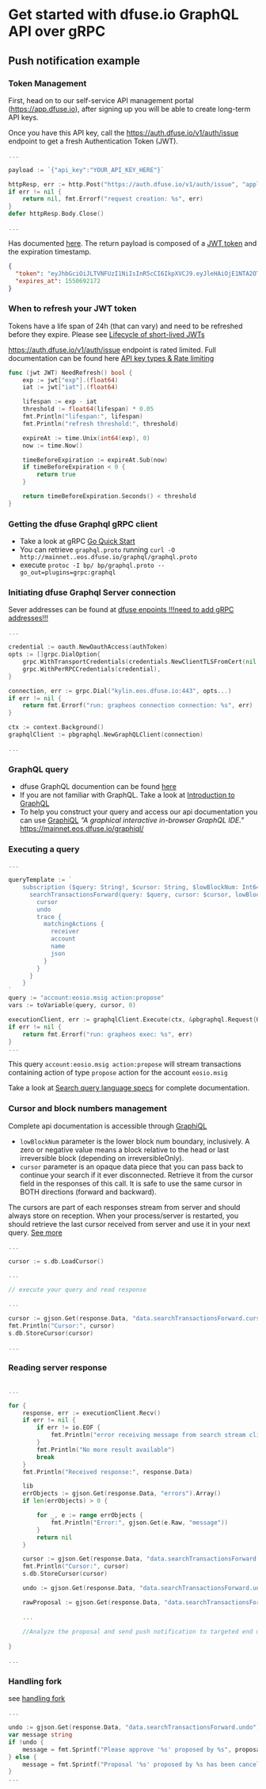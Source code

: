 # Get started with dfuse.io GraphQL API over gRPC

## Push notification example

### Token Management
First, head on to our self-service API management portal (https://app.dfuse.io), after signing up you will be able to create long-term API keys.

Once you have this API key, call the https://auth.dfuse.io/v1/auth/issue endpoint to get a fresh Authentication Token (JWT). 

```go
...

payload := `{"api_key":"YOUR_API_KEY_HERE"}`

httpResp, err := http.Post("https://auth.dfuse.io/v1/auth/issue", "application/json", bytes.NewBuffer([]byte(payload)))
if err != nil {
    return nil, fmt.Errorf("request creation: %s", err)
}
defer httpResp.Body.Close()

...

```

Has documented [here](https://docs.dfuse.io/#rest-api-post-https-auth-dfuse-io-v1-auth-issue). The return payload is composed of a [JWT token](https://jwt.io) and the expiration timestamp.
```json
{
  "token": "eyJhbGciOiJLTVNFUzI1NiIsInR5cCI6IkpXVCJ9.eyJleHAiOjE1NTA2OTIxNzIsImp0aSI6IjQ0Y2UzMDVlLWMyN2QtNGIzZS1iN2ExLWVlM2NlNGUyMDE1MyIsImlhdCI6MTU1MDYwNTc3MiwiaXNzIjoiZGZ1c2UuaW8iLCJzdWIiOiJ1aWQ6bWRmdXNlMmY0YzU3OTFiOWE3MzE1IiwidGllciI6ImVvc3EtdjEiLCJvcmlnaW4iOiJlb3NxLmFwcCIsInN0YmxrIjotMzYwMCwidiI6MX0.k1Y66nqBS7S6aSt-zyt24lPFiNfWiLPbICc89kxoDvTdyDnLuUK7JxuGru9_PbPf89QBipdldRZ_ajTwlbT-KQ",
  "expires_at": 1550692172
}
```
### When to refresh your JWT token
Tokens have a life span of 24h (that can vary) and need to be refreshed before they expire. Please see [Lifecycle of short-lived JWTs](https://docs.dfuse.io/#authentication)

https://auth.dfuse.io/v1/auth/issue endpoint is rated limited. Full documentation can be found here [API key types & Rate limiting](https://docs.dfuse.io/#authentication)
                                                                          

```go
func (jwt JWT) NeedRefresh() bool {
	exp := jwt["exp"].(float64)
	iat := jwt["iat"].(float64)

	lifespan := exp - iat
	threshold := float64(lifespan) * 0.05
	fmt.Println("lifespan:", lifespan)
	fmt.Println("refresh threshold:", threshold)

	expireAt := time.Unix(int64(exp), 0)
	now := time.Now()

	timeBeforeExpiration := expireAt.Sub(now)
	if timeBeforeExpiration < 0 {
		return true
	}

	return timeBeforeExpiration.Seconds() < threshold
}
```
### Getting the dfuse Graphql gRPC client
- Take a look at gRPC [Go Quick Start](https://grpc.io/docs/quickstart/go.html)
- You can retrieve `graphql.proto` running `curl -O http://mainnet..eos.dfuse.io/graphql/graphql.proto`
- execute `protoc -I bp/ bp/graphql.proto --go_out=plugins=grpc:graphql`

### Initiating dfuse Graphql Server connection
Sever addresses can be found at [dfuse enpoints !!!need to add gRPC addresses!!!](https://docs.dfuse.io/#endpoints)   
```go
...

credential := oauth.NewOauthAccess(authToken)
opts := []grpc.DialOption{
    grpc.WithTransportCredentials(credentials.NewClientTLSFromCert(nil, "")),
    grpc.WithPerRPCCredentials(credential),
}

connection, err := grpc.Dial("kylin.eos.dfuse.io:443", opts...)
if err != nil {
    return fmt.Errorf("run: grapheos connection connection: %s", err)
}

ctx := context.Background()
graphqlClient := pbgraphql.NewGraphQLClient(connection)

...
```
### GraphQL query
- dfuse GraphQL documention can be found [here](https://docs.dfuse.io/#graphql)
- If you are not familiar with GraphQL. Take a look at [Introduction to GraphQL](https://graphql.org/learn/) 
- To help you construct your query and access our api documentation you can use [GraphiQL](https://mainnet.eos.dfuse.io/graphiql/) _"A graphical interactive in-browser GraphQL IDE."_ 
https://mainnet.eos.dfuse.io/graphiql/
### Executing a query 
```go
...

queryTemplate := `
    subscription ($query: String!, $cursor: String, $lowBlockNum: Int64) {
      searchTransactionsForward(query: $query, cursor: $cursor, lowBlockNum: $lowBlockNum) {
        cursor
        undo
        trace {
          matchingActions {
            receiver
            account
            name
            json
          }
        }
      }
    }
`
query := "account:eosio.msig action:propose"
vars := toVariable(query, cursor, 0)

executionClient, err := graphqlClient.Execute(ctx, &pbgraphql.Request{Query: queryTemplate, Variables: vars})
if err != nil {
    return fmt.Errorf("run: grapheos exec: %s", err)
}
...
```
This query `account:eosio.msig action:propose` will stream transactions containing action of type `propose` action for the account `eosio.msig`

Take a look at [Search query language specs](https://docs.dfuse.io/#search-query-language-specs) for complete documentation.   
 
### Cursor and block numbers management
Complete api documentation is accessible through [GraphiQL](https://mainnet.eos.dfuse.io/graphiql/)
- `lowBlockNum` parameter is the lower block num boundary, inclusively. A zero or negative value means a block relative to the head or last irreversible block (depending on irreversibleOnly).
- `cursor` parameter is an opaque data piece that you can pass back to continue your search if it ever disconnected. Retrieve it from the cursor field in the responses of this call. It is safe to use the same cursor in BOTH directions (forward and backward).

The cursors are part of each responses stream from server and should always store on reception. When your process/server is restarted, you should retrieve the last cursor received from server and use it in your next query. [See more](https://docs.dfuse.io/#searching-through-graphql)
   
```go
...

cursor := s.db.LoadCursor()

... 

// execute your query and read response

...

cursor := gjson.Get(response.Data, "data.searchTransactionsForward.cursor").Str
fmt.Println("Cursor:", cursor)
s.db.StoreCursor(cursor)

...
```  
 
### Reading server response
```go

...

for {
    response, err := executionClient.Recv()
    if err != nil {
        if err != io.EOF {
            fmt.Println("error receiving message from search stream client:", err)
        }
        fmt.Println("No more result available")
        break
    }
    fmt.Println("Received response:", response.Data)

    lib
    errObjects := gjson.Get(response.Data, "errors").Array()
    if len(errObjects) > 0 {

        for _, e := range errObjects {
            fmt.Println("Error:", gjson.Get(e.Raw, "message"))
        }
        return nil
    }

    cursor := gjson.Get(response.Data, "data.searchTransactionsForward.cursor").Str
    fmt.Println("Cursor:", cursor)
    s.db.StoreCursor(cursor)

    undo := gjson.Get(response.Data, "data.searchTransactionsForward.undo").Bool()

    rawProposal := gjson.Get(response.Data, "data.searchTransactionsForward.trace.matchingActions.0.json").Raw
    
    ...
    
    //Analyze the proposal and send push notification to targeted end user
    
}

...
```    
### Handling fork

see [handling fork](https://docs.dfuse.io/#searching-through-graphql)

```go
...

undo := gjson.Get(response.Data, "data.searchTransactionsForward.undo").Bool()
var message string
if !undo {
    message = fmt.Sprintf("Please approve '%s' proposed by %s", proposal.Name, proposal.Proposer)
} else {
    message = fmt.Sprintf("Proposal '%s' proposed by %s has been cancel", proposal.Name, proposal.Proposer)
}
...
```
